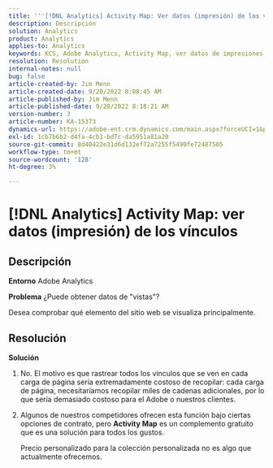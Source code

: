 ```yaml
---
title: '''[!DNL Analytics] Activity Map: Ver datos (impresión) de los vínculos'
description: Descripción
solution: Analytics
product: Analytics
applies-to: Analytics
keywords: KCS, Adobe Analytics, Activity Map, ver datos de impresiones, vínculos, vistas
resolution: Resolution
internal-notes: null
bug: false
article-created-by: Jim Menn
article-created-date: 9/20/2022 8:08:45 AM
article-published-by: Jim Menn
article-published-date: 9/20/2022 8:18:21 AM
version-number: 3
article-number: KA-15373
dynamics-url: https://adobe-ent.crm.dynamics.com/main.aspx?forceUCI=1&pagetype=entityrecord&etn=knowledgearticle&id=80e75a6f-bb38-ed11-9db1-0022480866ad
exl-id: 1cb7b6b2-d4fa-4cb1-bd7c-da5951a81a20
source-git-commit: 8d40422e31d6d132ef72a7255f5490fe72487505
workflow-type: tm+mt
source-wordcount: '128'
ht-degree: 3%

---
```


# [!DNL Analytics] Activity Map: ver datos (impresión) de los vínculos

## Descripción


<b>Entorno</b>
Adobe Analytics

<b>Problema</b>
¿Puede obtener datos de &quot;vistas&quot;?

Desea comprobar qué elemento del sitio web se visualiza principalmente.


## Resolución


<b>Solución</b>

1. No. El motivo es que rastrear todos los vínculos que se ven en cada carga de página sería extremadamente costoso de recopilar: cada carga de página, necesitaríamos recopilar miles de cadenas adicionales, por lo que sería demasiado costoso para el Adobe o nuestros clientes.
2. Algunos de nuestros competidores ofrecen esta función bajo ciertas opciones de contrato, pero <b>Activity Map</b> es un complemento gratuito que es una solución para todos los gustos.

   Precio personalizado para la colección personalizada no es algo que actualmente ofrecemos.

